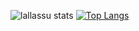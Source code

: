 ![lallassu stats](https://github-readme-stats.vercel.app/api?username=lallassu&count_private=true&show_icons=true&theme=synthwave&custom_title=stats&include_all_commits=true&card_width=300px)
[![Top Langs](https://github-readme-stats.vercel.app/api/top-langs/?username=lallassu&layout=compact&langs_count=20)](https://github.com/anuraghazra/github-readme-stats)
